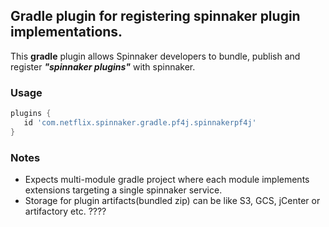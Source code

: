 ## Gradle plugin for registering spinnaker plugin implementations.

This **gradle** plugin allows Spinnaker developers to bundle, publish and register **_"spinnaker plugins"_** with spinnaker.

### Usage

```groovy
plugins {
   id 'com.netflix.spinnaker.gradle.pf4j.spinnakerpf4j'
}
```

### Notes

* Expects multi-module gradle project where each module implements extensions targeting a single spinnaker service.
* Storage for plugin artifacts(bundled zip) can be like S3, GCS, jCenter or artifactory etc. ????
